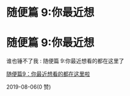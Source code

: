 # 随便篇 9:你最近想

# 随便篇 9:你最近想

谁也锤不了我 : 随便篇 9:你最近想看的都在这里了

[随便篇](https://mp.weixin.qq.com/s/rBfARDZ39Ha3EWo-pc-3Eg)[9](https://mp.weixin.qq.com/s/rBfARDZ39Ha3EWo-pc-3Eg)[：你最近想看的都在这里啦](https://mp.weixin.qq.com/s/rBfARDZ39Ha3EWo-pc-3Eg)

2019-08-06(0 赞)